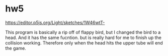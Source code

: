 # hw5
https://editor.p5js.org/Light/sketches/1W46wtT-

This program is basically a rip off of flappy bird, but I changed the bird to a head. And it has the same fucntion. 
but is really hard for me to finish up the collision working. 
Therefore only when the head hits the upper tube will end the game.
